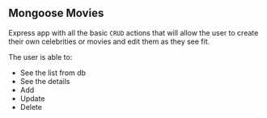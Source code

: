 ## Mongoose Movies

Express app with all the basic `CRUD` actions that will allow the user to create their own celebrities or movies and edit them as they see fit.

The user is able to:

- See the list from db
- See the details
- Add
- Update
- Delete
